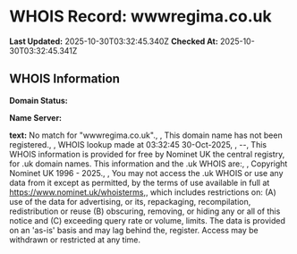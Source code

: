 # WHOIS Record: wwwregima.co.uk

**Last Updated:** 2025-10-30T03:32:45.340Z
**Checked At:** 2025-10-30T03:32:45.341Z

## WHOIS Information

**Domain Status:** 

**Name Server:** 

**text:** No match for "wwwregima.co.uk"., , This domain name has not been registered., , WHOIS lookup made at 03:32:45 30-Oct-2025, , --, This WHOIS information is provided for free by Nominet UK the central registry, for .uk domain names. This information and the .uk WHOIS are:, , Copyright Nominet UK 1996 - 2025., , You may not access the .uk WHOIS or use any data from it except as permitted, by the terms of use available in full at https://www.nominet.uk/whoisterms,, which includes restrictions on: (A) use of the data for advertising, or its, repackaging, recompilation, redistribution or reuse (B) obscuring, removing, or hiding any or all of this notice and (C) exceeding query rate or volume, limits. The data is provided on an 'as-is' basis and may lag behind the, register. Access may be withdrawn or restricted at any time.

